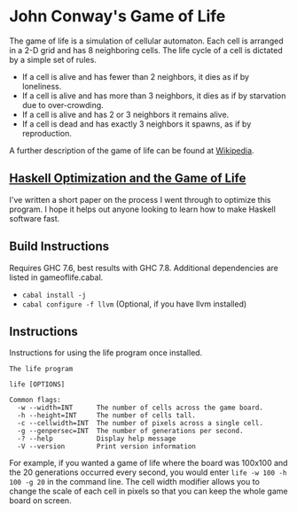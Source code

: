 # John Conway's Game of Life

The game of life is a simulation of cellular automaton.  Each cell is arranged in a 2-D grid and has 8 neighboring
cells.  The life cycle of a cell is dictated by a simple set of rules.

* If a cell is alive and has fewer than 2 neighbors, it dies as if by loneliness.
* If a cell is alive and has more than 3 neighbors, it dies as if by starvation due to over-crowding.
* If a cell is alive and has 2 or 3 neighbors it remains alive.
* If a cell is dead and has exactly 3 neighbors it spawns, as if by reproduction.

A further description of the game of life can be found at [Wikipedia](http://en.wikipedia.org/wiki/Conway%27s_Game_of_Life).

## [Haskell Optimization and the Game of Life](https://wheelmaker.io/posts/2013-10-20-haskell-optimization-and-the-game-of-life.html)
I've written a short paper on the process I went through to optimize this program.  I hope it helps out
anyone looking to learn how to make Haskell software fast.

## Build Instructions
Requires GHC 7.6, best results with GHC 7.8.  Additional dependencies are listed in gameoflife.cabal.

* `cabal install -j`
* `cabal configure -f llvm` (Optional, if you have llvm installed)

## Instructions
Instructions for using the life program once installed.

```
The life program

life [OPTIONS]

Common flags:
  -w --width=INT      The number of cells across the game board.
  -h --height=INT     The number of cells tall.
  -c --cellwidth=INT  The number of pixels across a single cell.
  -g --genpersec=INT  The number of generations per second.
  -? --help           Display help message
  -V --version        Print version information
```

For example, if you wanted a game of life where the board was 100x100 and the 20 generations occurred every
second, you would enter `life -w 100 -h 100 -g 20` in the command line.  The cell width modifier allows you
to change the scale of each cell in pixels so that you can keep the whole game board on screen.

